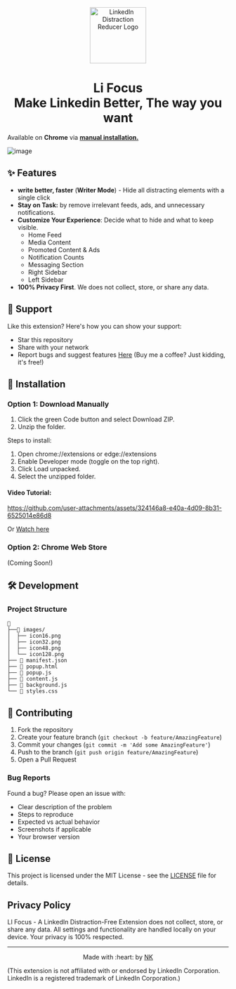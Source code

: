 <div align="center">
  <img src="https://github.com/user-attachments/assets/4cac5828-9ac6-41aa-bbc9-275e36bf864e" alt="LinkedIn Distraction Reducer Logo" width="128" height="128">
  <h1>Li Focus <br> Make Linkedin Better, The way you want</h1>
</div> 

Available on **Chrome** via [**manual installation.**](https://github.com/NK-dev-24/LinkedIn_Pro--A-Linkedin-Extension/blob/main/README.md#install-manually) 

![image](https://github.com/user-attachments/assets/8948b1a5-9163-4a4f-a7d1-5f00bb503b0b)

## ✨ Features

- **write better, faster** (**Writer Mode**) - Hide all distracting elements with a single click
- **Stay on Task:** by remove irrelevant feeds, ads, and unnecessary notifications.
- **Customize Your Experience**: Decide what to hide and what to keep visible.
  - Home Feed
  - Media Content
  - Promoted Content & Ads
  - Notification Counts
  - Messaging Section
  - Right Sidebar
  - Left Sidebar
- **100% Privacy First**. We does not collect, store, or share any data.

 ## 💖 Support
Like this extension? Here's how you can show your support:

- Star this repository
- Share with your network
- Report bugs and suggest features [Here](https://docs.google.com/forms/d/e/1FAIpQLSevtYtDfXoiUBfl4NM6Ryb8Lfehmv0MYKaNaMHmDBUW_z5Afw/viewform)
(Buy me a coffee? Just kidding, it's free!)

## 🚀 Installation

### Option 1: Download Manually

1. Click the green Code button and select Download ZIP.
2. Unzip the folder.
   
Steps to install:
1. Open chrome://extensions or edge://extensions
2. Enable Developer mode (toggle on the top right).
3. Click Load unpacked.
4. Select the unzipped folder.

#### Video Tutorial:

https://github.com/user-attachments/assets/324146a8-e40a-4d09-8b31-6525014e86d8

Or [Watch here](https://www.loom.com/share/e1424da209a442c19c417104335aaeb0?sid=e4edc8cf-ab26-45ec-a689-13c3c5a56e73)

### Option 2: Chrome Web Store
(Coming Soon!)

## 🛠️ Development

### Project Structure
```
📂
├──📂 images/
│  ├── icon16.png
│  ├── icon32.png
│  ├── icon48.png
│  └── icon128.png
├── 📄 manifest.json
├── 📄 popup.html
├── 📄 popup.js
├── 📄 content.js
├── 📄 background.js
└── 📄 styles.css
```


## 🤝 Contributing

1. Fork the repository
2. Create your feature branch (`git checkout -b feature/AmazingFeature`)
3. Commit your changes (`git commit -m 'Add some AmazingFeature'`)
4. Push to the branch (`git push origin feature/AmazingFeature`)
5. Open a Pull Request

### Bug Reports
Found a bug? Please open an issue with:

- Clear description of the problem
- Steps to reproduce
- Expected vs actual behavior
- Screenshots if applicable
- Your browser version

## 📝 License
This project is licensed under the MIT License - see the [LICENSE](LICENSE) file for details.

## Privacy Policy
LI Focus - A LinkedIn Distraction-Free Extension does not collect, store, or share any data. All settings and functionality are handled locally on your device. Your privacy is 100% respected.

---

<div align="center">
  Made with :heart: by <a href="https://www.linkedin.com/in/naveen-kumar-v-link/">NK </a>
</div>

(This extension is not affiliated with or endorsed by LinkedIn Corporation. LinkedIn is a registered trademark of LinkedIn Corporation.)
